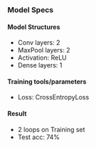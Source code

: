 ### Model Specs

#### Model Structures
- Conv layers: 2
- MaxPool layers: 2
- Activation: ReLU
- Dense layers: 1

#### Training tools/parameters
- Loss: CrossEntropyLoss

#### Result
- 2 loops on Training set
- Test acc: 74%

